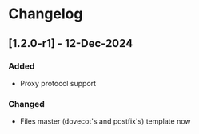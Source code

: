 # Changelog

## [1.2.0-r1] - 12-Dec-2024
### Added
- Proxy protocol support
### Changed
- Files master (dovecot's and postfix's) template now 